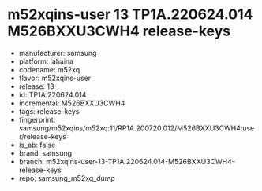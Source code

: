 # m52xqins-user 13 TP1A.220624.014 M526BXXU3CWH4 release-keys
- manufacturer: samsung
- platform: lahaina
- codename: m52xq
- flavor: m52xqins-user
- release: 13
- id: TP1A.220624.014
- incremental: M526BXXU3CWH4
- tags: release-keys
- fingerprint: samsung/m52xqins/m52xq:11/RP1A.200720.012/M526BXXU3CWH4:user/release-keys
- is_ab: false
- brand: samsung
- branch: m52xqins-user-13-TP1A.220624.014-M526BXXU3CWH4-release-keys
- repo: samsung_m52xq_dump
